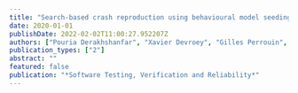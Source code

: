 ```yaml
---
title: "Search-based crash reproduction using behavioural model seeding"
date: 2020-01-01
publishDate: 2022-02-02T11:00:27.952207Z
authors: ["Pouria Derakhshanfar", "Xavier Devroey", "Gilles Perrouin", "Andy Zaidman", "Arie van Deursen"]
publication_types: ["2"]
abstract: ""
featured: false
publication: "*Software Testing, Verification and Reliability*"
---
```


